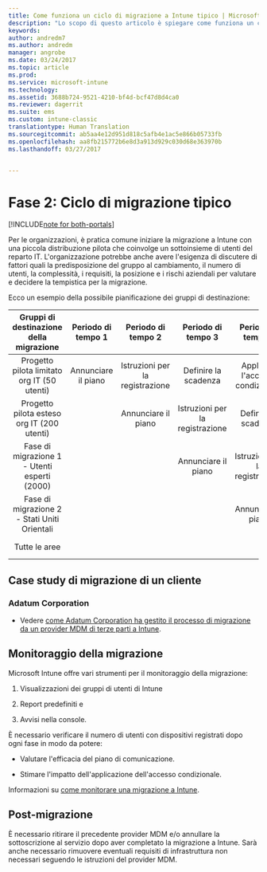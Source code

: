 ```yaml
---
title: Come funziona un ciclo di migrazione a Intune tipico | Microsoft Docs
description: "Lo scopo di questo articolo è spiegare come funziona un ciclo di migrazione a Intune e sono disponibili esempi delle modalità di gestione dei cicli di migrazione per i clienti."
keywords: 
author: andredm7
ms.author: andredm
manager: angrobe
ms.date: 03/24/2017
ms.topic: article
ms.prod: 
ms.service: microsoft-intune
ms.technology: 
ms.assetid: 3688b724-9521-4210-bf4d-bcf47d8d4ca0
ms.reviewer: dagerrit
ms.suite: ems
ms.custom: intune-classic
translationtype: Human Translation
ms.sourcegitcommit: ab5aa4e12d951d818c5afb4e1ac5e866b05733fb
ms.openlocfilehash: aa8fb215772b6e8d3a913d929c030d68e363970b
ms.lasthandoff: 03/27/2017


---
```


# <a name="phase-2-typical-migration-cycle"></a>Fase 2: Ciclo di migrazione tipico

[!INCLUDE[note for both-portals](../includes/note-for-both-portals.md)]

Per le organizzazioni, è pratica comune iniziare la migrazione a Intune con una piccola distribuzione pilota che coinvolge un sottoinsieme di utenti del reparto IT. L'organizzazione potrebbe anche avere l'esigenza di discutere di fattori quali la predisposizione del gruppo al cambiamento, il numero di utenti, la complessità, i requisiti, la posizione e i rischi aziendali per valutare e decidere la tempistica per la migrazione.

Ecco un esempio della possibile pianificazione dei gruppi di destinazione:

  | **Gruppi di destinazione della migrazione** | **Periodo di tempo 1** | **Periodo di tempo 2** | **Periodo di tempo 3** | **Periodo di tempo 4** | **...**
|:---:|:---:|:---:|:---:|:---:|:---:|
| Progetto pilota limitato org IT (50 utenti) | Annunciare il piano | Istruzioni per la registrazione | Definire la scadenza | Applicare l'accesso condizionale |  |                                                        
| Progetto pilota esteso org IT (200 utenti) |  | Annunciare il piano | Istruzioni per la registrazione | Definire la scadenza | Applicare l'accesso condizionale | 
| Fase di migrazione 1 - Utenti esperti (2000) |  |  | Annunciare il piano | Istruzioni per la registrazione | Definire la scadenza | 
| Fase di migrazione 2 - Stati Uniti Orientali |  |  |  | Annunciare il piano | Istruzioni per la registrazione | 
| Tutte le aree |  |  |  |  | Annunciare il piano | 

## <a name="customer-migration-case-study"></a>Case study di migrazione di un cliente

### <a name="adatum-corporation"></a>Adatum Corporation

- Vedere [come Adatum Corporation ha gestito il processo di migrazione da un provider MDM di terze parti a Intune](https://gallery.technet.microsoft.com/Intune-migration-guide-893a95e3?redir=0).

## <a name="monitoring-migration"></a>Monitoraggio della migrazione

Microsoft Intune offre vari strumenti per il monitoraggio della migrazione:

1.  Visualizzazioni dei gruppi di utenti di Intune

2.  Report predefiniti e

3.  Avvisi nella console.

È necessario verificare il numero di utenti con dispositivi registrati dopo ogni fase in modo da potere:

-   Valutare l'efficacia del piano di comunicazione.

-   Stimare l'impatto dell'applicazione dell'accesso condizionale.

Informazioni su [come monitorare una migrazione a Intune](https://docs.microsoft.com/intune/deploy-use/understand-microsoft-intune-operations-by-using-reports).

## <a name="post-migration"></a>Post-migrazione

È necessario ritirare il precedente provider MDM e/o annullare la sottoscrizione al servizio dopo aver completato la migrazione a Intune. Sarà anche necessario rimuovere eventuali requisiti di infrastruttura non necessari seguendo le istruzioni del provider MDM.

